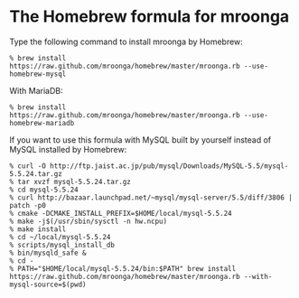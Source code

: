 The Homebrew formula for mroonga
================================

Type the following command to install mroonga by Homebrew:

    % brew install https://raw.github.com/mroonga/homebrew/master/mroonga.rb --use-homebrew-mysql

With MariaDB:

    % brew install https://raw.github.com/mroonga/homebrew/master/mroonga.rb --use-homebrew-mariadb

If you want to use this formula with MySQL built by yourself instead of MySQL installed by Homebrew:

    % curl -O http://ftp.jaist.ac.jp/pub/mysql/Downloads/MySQL-5.5/mysql-5.5.24.tar.gz
    % tar xvzf mysql-5.5.24.tar.gz
    % cd mysql-5.5.24
    % curl http://bazaar.launchpad.net/~mysql/mysql-server/5.5/diff/3806 | patch -p0
    % cmake -DCMAKE_INSTALL_PREFIX=$HOME/local/mysql-5.5.24
    % make -j$(/usr/sbin/sysctl -n hw.ncpu)
    % make install
    % cd ~/local/mysql-5.5.24
    % scripts/mysql_install_db
    % bin/mysqld_safe &
    % cd -
    % PATH="$HOME/local/mysql-5.5.24/bin:$PATH" brew install https://raw.github.com/mroonga/homebrew/master/mroonga.rb --with-mysql-source=$(pwd)
